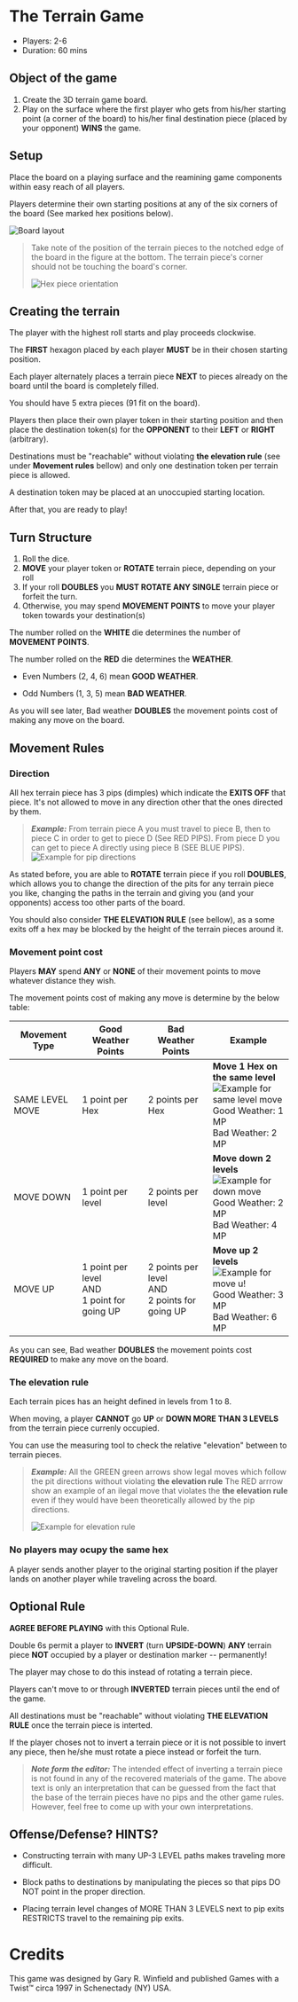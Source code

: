 # The Terrain Game
- Players: 2-6
- Duration: 60 mins

## Object of the game

1. Create the 3D terrain game board.
1. Play on the surface where the first player who gets from his/her starting point (a corner of the board) to his/her final destination piece (placed by your opponent) **WINS** the game.
 
## Setup

Place the board on a playing surface and the reamining game components within easy reach of all players.

Players determine their own starting positions at any of the six corners of the board (See marked hex positions below).

![Board layout](/assets/board-layout.svg)

> Take note of the position of the terrain pieces to the notched edge of the board in the figure at the bottom.
> The terrain piece's corner should not be touching the board's corner.
> 
> ![Hex piece orientation](/assets/hex-piece-orientation.svg)

## Creating the terrain

The player with the highest roll starts and play proceeds clockwise.

The **FIRST** hexagon placed by each player **MUST** be in their chosen starting position.

Each player alternately places a terrain piece **NEXT** to pieces already on the board until the board is completely filled.

You should have 5 extra pieces (91 fit on the board).

Players then place their own player token in their starting position and then place the destination token(s) for the **OPPONENT** to their **LEFT** or **RIGHT** (arbitrary).

Destinations must be "reachable" without violating **the elevation rule** (see under **Movement rules** bellow) and only one destination token per terrain piece is allowed.

A destination token may be placed at an unoccupied starting location.

After that, you are ready to play!

## Turn Structure

1. Roll the dice.
2. **MOVE** your player token or **ROTATE** terrain piece, depending on your roll
3. If your roll **DOUBLES** you **MUST ROTATE ANY SINGLE** terrain piece or forfeit the turn.
4. Otherwise, you may spend **MOVEMENT POINTS** to move your player token towards your destination(s)

The number rolled on the **WHITE** die determines the number of **MOVEMENT POINTS**.

The number rolled on the **RED** die determines the **WEATHER**.

 - Even Numbers (2, 4, 6) mean **GOOD WEATHER**.

 - Odd Numbers (1, 3, 5) mean **BAD WEATHER**. 

As you will see later, Bad weather **DOUBLES** the movement points cost of making any move on the board.

## Movement Rules

### Direction

All hex terrain piece has 3 pips (dimples) which indicate the **EXITS OFF** that piece. It's not allowed to move in any direction other that the ones directed by them.

> **_Example:_**
> From terrain piece A you must travel to piece B, then to piece C in order to get to piece D (See RED PIPS).
> From piece D you can get to piece A directly using piece B (SEE BLUE PIPS).
> ![Example for pip directions](/assets/example-direction.png)

As stated before, you are able to **ROTATE** terrain piece if you roll **DOUBLES**, which allows you to change the direction of the pits for any terrain piece you like, changing the paths in the terrain and giving you (and your opponents) access too other parts of the board.

You should also consider **THE ELEVATION RULE** (see bellow), as a some exits off a hex may be blocked by the height of the terrain pieces around it.

### Movement point cost

Players **MAY** spend **ANY** or **NONE** of their movement points to move whatever distance they wish.

The movement points cost of making any move is determine by the below table:

| Movement Type             | Good Weather Points                              | Bad Weather Points                                 | Example                                                                                                                                  |
|---------------------------|--------------------------------------------------|----------------------------------------------------|------------------------------------------------------------------------------------------------------------------------------------------|
| SAME LEVEL MOVE           | 1 point per Hex                                  | 2 points per Hex                                   | **Move 1 Hex on the same level**<br>![Example for same level move](/assets/example-same.png)<br>Good Weather: 1 MP<br>Bad Weather: 2 MP |
| MOVE DOWN                 | 1 point per level                                | 2 points per level                                 | **Move down 2 levels**<br>![Example for down move](/assets/example-down.png)<br>Good Weather: 2 MP<br>Bad Weather: 4 MP                 |
| MOVE UP                   | 1 point per level<br>AND<br>1 point for going UP | 2 points per level<br>AND<br>2 points for going UP | **Move up 2 levels**<br>![Example for move u!](/assets/example-up.png)<br>Good Weather: 3 MP<br>Bad Weather: 6 MP                       |

As you can see, Bad weather **DOUBLES** the movement points cost **REQUIRED** to make any move on the board.

### The elevation rule

Each terrain pices has an height defined in levels from 1 to 8.

When moving, a player **CANNOT** go **UP** or **DOWN MORE THAN 3 LEVELS** from the terrain piece currenly occupied.

You can use the measuring tool to check the relative "elevation" between to terrain pieces.

> **_Example:_**
> All the GREEN green arrows show legal moves which follow the pit directions without violating **the elevation rule**
> The RED arrrow show an example of an ilegal move that violates the **the elevation rule** even if they would have been theoretically allowed by the pip directions.
> 
> ![Example for elevation rule](/assets/example-elevation.png)


### No players may ocupy the same hex

A player sends another player to the original starting position if the player lands on another player while traveling across the board.

## Optional Rule

**AGREE BEFORE PLAYING** with this Optional Rule. 

Double 6s permit a player to **INVERT** (turn **UPSIDE-DOWN**) **ANY** terrain piece **NOT** occupied by a player or destination marker -- permanently!

The player may chose to do this instead of rotating a terrain piece.

Players can't move to or through **INVERTED** terrain pieces until the end of the game.

All destinations must be "reachable" without violating **THE ELEVATION RULE** once the terrain piece is interted.

If the player choses not to invert a terrain piece or it is not possible to invert any piece, then he/she must rotate a piece instead or forfeit the turn.

> **_Note form the editor:_**
> The intended effect of inverting a terrain piece is not found in any of the recovered materials of the game.
> The above text is only an interpretation that can be guessed from the fact that the base of the terrain pieces have no pips and the other game rules.
> However, feel free to come up with your own interpretations.

## Offense/Defense? HINTS?

- Constructing terrain with many UP-3 LEVEL paths makes traveling more difficult.

- Block paths to destinations by manipulating the pieces so that pips DO NOT point in the proper direction.

- Placing terrain level changes of MORE THAN 3 LEVELS next to pip exits RESTRICTS travel to the remaining pip exits.

# Credits

This game was designed by Gary R. Winfield and published Games with a Twist™ circa 1997 in Schenectady (NY) USA.
